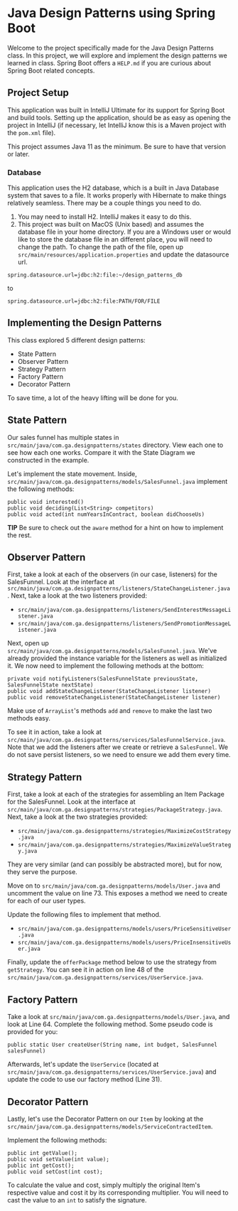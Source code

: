 # Java Design Patterns using Spring Boot

Welcome to the project specifically made for the Java Design Patterns class. In this project, we will explore and implement the design patterns we learned in class. Spring Boot offers a `HELP.md` if you are curious about Spring Boot related concepts.

## Project Setup

This application was built in IntelliJ Ultimate for its support for Spring Boot and build tools. Setting up the application, should be as easy as opening the project in IntelliJ (if necessary, let IntelliJ know this is a Maven project with the `pom.xml` file).

This project assumes Java 11 as the minimum. Be sure to have that version or later.

### Database

This application uses the H2 database, which is a built in Java Database system that saves to a file. It works properly with Hibernate to make things relatively seamless. There may be a couple things you need to do.

1. You may need to install H2. IntelliJ makes it easy to do this.
2. This project was built on MacOS (Unix based) and assumes the database file in your home directory. If you are a Windows user or would like to store the database file in an different place, you will need to change the path. To change the path of the file, open up `src/main/resources/application.properties` and update the datasource url.

```
spring.datasource.url=jdbc:h2:file:~/design_patterns_db
```

to

```
spring.datasource.url=jdbc:h2:file:PATH/FOR/FILE
```

## Implementing the Design Patterns

This class explored 5 different design patterns:

* State Pattern
* Observer Pattern
* Strategy Pattern
* Factory Pattern
* Decorator Pattern

To save time, a lot of the heavy lifting will be done for you.

## State Pattern

Our sales funnel has multiple states in `src/main/java/com.ga.designpatterns/states` directory. View each one to see how each one works. Compare it with the State Diagram we constructed in the example.

Let's implement the state movement. Inside, `src/main/java/com.ga.designpatterns/models/SalesFunnel.java` implement the following methods:

```
public void interested()
public void deciding(List<String> competitors)
public void acted(int numYearsInContract, boolean didChooseUs)
```

**TIP** Be sure to check out the `aware` method for a hint on how to implement the rest.

## Observer Pattern

First, take a look at each of the observers (in our case, listeners) for the SalesFunnel. Look at the interface at `src/main/java/com.ga.designpatterns/listeners/StateChangeListener.java`. Next, take a look at the two listeners provided:

* `src/main/java/com.ga.designpatterns/listeners/SendInterestMessageListener.java`
* `src/main/java/com.ga.designpatterns/listeners/SendPromotionMessageListener.java`

Next, open up `src/main/java/com.ga.designpatterns/models/SalesFunnel.java`. We've already provided the instance variable for the listeners as well as initialized it. We now need to implement the following methods at the bottom:

```
private void notifyListeners(SalesFunnelState previousState, SalesFunnelState nextState)
public void addStateChangeListener(StateChangeListener listener)
public void removeStateChangeListener(StateChangeListener listener)
```

Make use of `ArrayList`'s methods `add` and `remove` to make the last two methods easy.

To see it in action, take a look at `src/main/java/com.ga.designpatterns/services/SalesFunnelService.java`. Note that we add the listeners after we create or retrieve a `SalesFunnel`. We do not save persist listeners, so we need to ensure we add them every time.

## Strategy Pattern

First, take a look at each of the strategies for assembling an Item Package for the SalesFunnel. Look at the interface at `src/main/java/com.ga.designpatterns/strategies/PackageStrategy.java`. Next, take a look at the two strategies provided:

* `src/main/java/com.ga.designpatterns/strategies/MaximizeCostStrategy.java`
* `src/main/java/com.ga.designpatterns/strategies/MaximizeValueStrategy.java`

They are very similar (and can possibly be abstracted more), but for now, they serve the purpose.

Move on to `src/main/java/com.ga.designpatterns/models/User.java` and uncomment the value on line 73. This exposes a method we need to create for each of our user types.

Update the following files to implement that method.

* `src/main/java/com.ga.designpatterns/models/users/PriceSensitiveUser.java`
* `src/main/java/com.ga.designpatterns/models/users/PriceInsensitiveUser.java`

Finally, update the `offerPackage` method below to use the strategy from `getStrategy`. You can see it in action on line 48 of the `src/main/java/com.ga.designpatterns/services/UserService.java`.

## Factory Pattern

Take a look at `src/main/java/com.ga.designpatterns/models/User.java`, and look at Line 64. Complete the following method. Some pseudo code is provided for you:

```
public static User createUser(String name, int budget, SalesFunnel salesFunnel)
```

Afterwards, let's update the `UserService` (located at `src/main/java/com.ga.designpatterns/services/UserService.java`) and update the code to use our factory method (Line 31).

## Decorator Pattern

Lastly, let's use the Decorator Pattern on our `Item` by looking at the `src/main/java/com.ga.designpatterns/models/ServiceContractedItem`.

Implement the following methods:

```
public int getValue();
public void setValue(int value);
public int getCost();
public void setCost(int cost);
```

To calculate the value and cost, simply multiply the original Item's respective value and cost it by its corresponding multiplier. You will need to cast the value to an `int` to satisfy the signature.